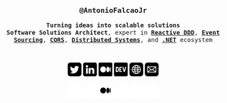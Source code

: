 <div align="center">

  <h3>
    <samp>@AntonioFalcaoJr</samp>
  </h3>

  <p>
    <samp>
      <strong>Turning ideas into scalable solutions</strong><br>
      <strong>Software Solutions Architect</strong>, expert in 
      <strong><a href="https://www.infoq.com/articles/modeling-uncertainty-reactive-ddd">Reactive DDD</a></strong>,
      <strong><a href="https://www.eventstore.com/event-sourcing">Event Sourcing</a></strong>,
      <strong><a href="https://cqrs.files.wordpress.com/2010/11/cqrs_documents.pdf">CQRS</a></strong>,
      <strong><a href="https://www.oreilly.com/library/view/designing-distributed-systems/9781491983638">Distributed Systems</a></strong>, and
      <strong><a href="https://dotnet.microsoft.com/en-us">.NET</a></strong> ecosystem
    </samp>
  </p>

  <br>

  <!-- Light mode icons -->
  <a href="https://twitter.com/AntonioFalcaoJr/#gh-light-mode-only"><img src="img/twitter.png" alt="Twitter"></a>
  <a href="https://www.linkedin.com/in/antoniofalcaojr/#gh-light-mode-only"><img src="img/linkedin.png" alt="LinkedIn"></a>
  <a href="https://antoniofalcaojr.medium.com/#gh-light-mode-only"><img src="img/medium.png" alt="Medium"></a>
  <a href="https://dev.to/antoniofalcao/#gh-light-mode-only"><img src="img/dev.png" alt="DEV.to"></a>
  <a href="https://antoniofalcaojr.github.io/#gh-light-mode-only"><img src="img/web.png" alt="Website"></a>
  <a href="mailto:arfj@edu.univali.br/#gh-light-mode-only"><img src="img/mail.png" alt="Email"></a>

  <!-- Dark mode icons -->
  <a href="https://twitter.com/AntonioFalcaoJr/#gh-dark-mode-only"><img src="img/twitter-light.png" alt="Twitter"></a>
  <a href="https://www.linkedin.com/in/antoniofalcaojr/#gh-dark-mode-only"><img src="img/linkedin-light.png" alt="LinkedIn"></a>
  <a href="https://antoniofalcaojr.medium.com/#gh-dark-mode-only"><img src="img/medium-light.png" alt="Medium"></a>
  <a href="https://dev.to/antoniofalcao/#gh-dark-mode-only"><img src="img/dev-light.png" alt="DEV.to"></a>
  <a href="https://antoniofalcaojr.github.io/#gh-dark-mode-only"><img src="img/web-light.png" alt="Website"></a>
  <a href="mailto:arfj@edu.univali.br/#gh-dark-mode-only"><img src="img/mail-light.png" alt="Email"></a>

</div>
